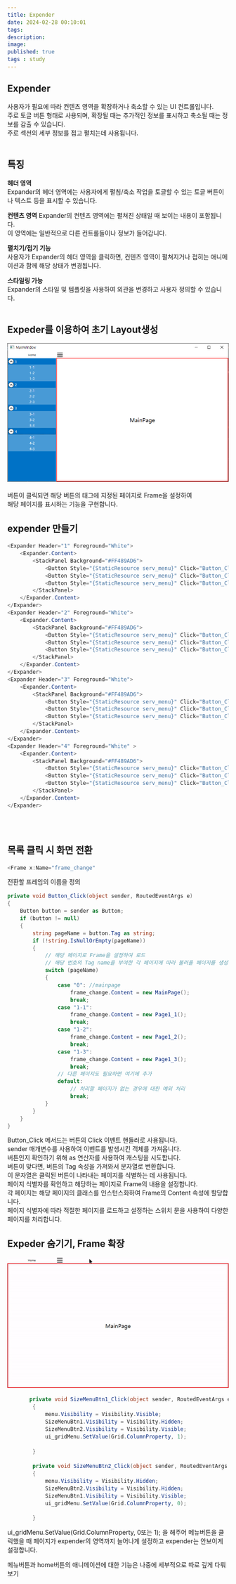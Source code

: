 ```yaml
---
title: Expender
date: 2024-02-28 00:10:01 
tags: 
description:
image: 
published: true
tags : study
---
```



## Expender 
사용자가 필요에 따라 컨텐츠 영역을 확장하거나 축소할 수 있는 UI 컨트롤입니다.<br> 주로 토글 버튼 형태로 사용되며, 확장될 때는 추가적인 정보를 표시하고 축소될 때는 정보를 감출 수 있습니다. <br>주로 섹션의 세부 정보를 접고 펼치는데 사용됩니다.<br><br>

## 특징

**헤더 영역**<br>
 Expander의 헤더 영역에는 사용자에게 펼침/축소 작업을 토글할 수 있는 토글 버튼이나 텍스트 등을 표시할 수 있습니다.
<br>

**컨텐츠 영역** 
Expander의 컨텐츠 영역에는 펼쳐진 상태일 때 보이는 내용이 포함됩니다.<br> 이 영역에는 일반적으로 다른 컨트롤들이나 정보가 들어갑니다.
<br>

**펼치기/접기 기능**<br>
 사용자가 Expander의 헤더 영역을 클릭하면, 컨텐츠 영역이 펼쳐지거나 접히는 애니메이션과 함께 해당 상태가 변경됩니다.
 <br>

**스타일링 가능** <br>
Expander의 스타일 및 템플릿을 사용하여 외관을 변경하고 사용자 정의할 수 있습니다.
<br><br>

## Expeder를 이용하여 초기 Layout생성
![](/assets/img/20240228/mainpage.PNG)<br>
<br>
버튼이 클릭되면 해당 버튼의 태그에 지정된 페이지로 Frame을 설정하여<br> 해당 페이지를 표시하는 기능을 구현합니다.<br>

## expender 만들기 <br>
```cs
<Expander Header="1" Foreground="White">
    <Expander.Content>
        <StackPanel Background="#FF489AD6">
            <Button Style="{StaticResource serv_menu}" Click="Button_Click" Tag="1-1">1-1</Button>
            <Button Style="{StaticResource serv_menu}" Click="Button_Click" Tag="1-2">1-2</Button>
            <Button Style="{StaticResource serv_menu}" Click="Button_Click" Tag="1-3">1-3</Button>
        </StackPanel>
    </Expander.Content>
</Expander>
<Expander Header="2" Foreground="White">
    <Expander.Content>
        <StackPanel Background="#FF489AD6">
            <Button Style="{StaticResource serv_menu}" Click="Button_Click">2-1</Button>
            <Button Style="{StaticResource serv_menu}" Click="Button_Click">2-2</Button>
            <Button Style="{StaticResource serv_menu}" Click="Button_Click">2-3</Button>
        </StackPanel>
    </Expander.Content>
</Expander>
<Expander Header="3" Foreground="White">
    <Expander.Content>
        <StackPanel Background="#FF489AD6">
            <Button Style="{StaticResource serv_menu}" Click="Button_Click">3-1</Button>
            <Button Style="{StaticResource serv_menu}" Click="Button_Click">3-2</Button>
            <Button Style="{StaticResource serv_menu}" Click="Button_Click">3-3</Button>
        </StackPanel>
    </Expander.Content>
</Expander>
<Expander Header="4" Foreground="White" >
    <Expander.Content>
        <StackPanel Background="#FF489AD6">
            <Button Style="{StaticResource serv_menu}" Click="Button_Click">4-1</Button>
            <Button Style="{StaticResource serv_menu}" Click="Button_Click">4-2</Button>
            <Button Style="{StaticResource serv_menu}" Click="Button_Click">4-3</Button>
        </StackPanel>
    </Expander.Content>
</Expander>

```
<br><br>

## 목록 클릭 시 화면 전환
```cs
<Frame x:Name="frame_change"
```
전환할 프레임의 이름을 정의


```cs
private void Button_Click(object sender, RoutedEventArgs e)
{
    Button button = sender as Button;
    if (button != null)
    {
        string pageName = button.Tag as string;
        if (!string.IsNullOrEmpty(pageName))
        {
            // 해당 페이지로 Frame을 설정하여 로드
            // 해당 번호의 Tag name을 부여한 각 페이지에 따라 불러올 페이지를 생성
            switch (pageName)
            {
                case "0": //mainpage
                    frame_change.Content = new MainPage();
                    break;
                case "1-1":
                    frame_change.Content = new Page1_1();
                    break;
                case "1-2":
                    frame_change.Content = new Page1_2();
                    break;
                case "1-3":
                    frame_change.Content = new Page1_3();
                    break;
                // 다른 페이지도 필요하면 여기에 추가
                default:
                    // 처리할 페이지가 없는 경우에 대한 예외 처리
                    break;
            }
        }
    }
}
```



Button_Click 메서드는 버튼의 Click 이벤트 핸들러로 사용됩니다.<br>
sender 매개변수를 사용하여 이벤트를 발생시킨 객체를 가져옵니다.<br> 
버튼인지 확인하기 위해 as 연산자를 사용하여 캐스팅을 시도합니다.<br>
버튼이 맞다면, 버튼의 Tag 속성을 가져와서 문자열로 변환합니다. <br>
이 문자열은 클릭된 버튼이 나타내는 페이지를 식별하는 데 사용됩니다.<br>
페이지 식별자를 확인하고 해당하는 페이지로 Frame의 내용을 설정합니다.<br>
각 페이지는 해당 페이지의 클래스를 인스턴스화하여 Frame의 Content 속성에 할당합니다.<br>
페이지 식별자에 따라 적절한 페이지를 로드하고 설정하는 스위치 문을 사용하여 다양한 페이지를 처리합니다.<br>



## Expeder 숨기기, Frame 확장
![](/assets/img/20240228/layout.gif)
<br>
```cs
       private void SizeMenuBtn1_Click(object sender, RoutedEventArgs e)
        {
            menu.Visibility = Visibility.Visible;
            SizeMenuBtn1.Visibility = Visibility.Hidden;
            SizeMenuBtn2.Visibility = Visibility.Visible;
            ui_gridMenu.SetValue(Grid.ColumnProperty, 1);

        }

        private void SizeMenuBtn2_Click(object sender, RoutedEventArgs e)
        {
            menu.Visibility = Visibility.Hidden;
            SizeMenuBtn2.Visibility = Visibility.Hidden;
            SizeMenuBtn1.Visibility = Visibility.Visible;
            ui_gridMenu.SetValue(Grid.ColumnProperty, 0);

        }
```

 ui_gridMenu.SetValue(Grid.ColumnProperty, 0또는 1); 을 해주어 메뉴버튼을 클릭했을 때 페이지가 expender의 영역까지 늘어나게 설정하고 expender는 안보이게 설정합니다.


 메뉴버튼과 home버튼의 애니메이션에 대한 기능은 나중에 세부적으로 따로 깊게 다뤄보기


